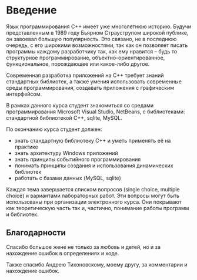 # Введение

Язык программирования С++ имеет уже многолетнюю историю. Будучи представленным в 1989 году Бьярном Страуструпом широкой публике, он завоевал большую популярность. Это связано, не в последнюю очередь, с его широкими возможностями, так как он позволяет писать программы каждому разработчику так, как ему нравится – будь то структурное программирование, объектно-ориентированное, функциональное, порождающее или какое-либо другое.

Современная разработка приложений на С++ требует знаний стандартных библиотек, а также умения использовать современные среды программирования, создавать приложения с графическим интерфейсом.

В рамках данного курса студент знакомиться со средами программирования Microsoft Visual Studio, NetBeans, c библиотеками: стандартной библиотекой С++, sqlite, MySQL.

По окончанию курса студент должен:

* знать стандартную библиотеку С++ и уметь применять её на практике
* знать архитектуру Windows приложений
* знать принципы событийного программирования
* понимать принципы создания и использования динамических библиотек
* работать с базами данных \(MySQL, sqlite\)

Каждая тема завершается списком вопросов \(single choice, multiple choice\) и вариантами лабораторных работ. Эти вопросы могут быть использованы при организации электронного курса. Они покрывают как теоретическую часть так и, частично, понимание работы программ и библиотек.

## Благодарности

Спасибо большое жене не только за любовь и детей, но и за нахождение ошибок в определениях и коде.

Также спасибо Андрею Тихоновскому, моему другу, за комментарии и нахождение ошибок.

